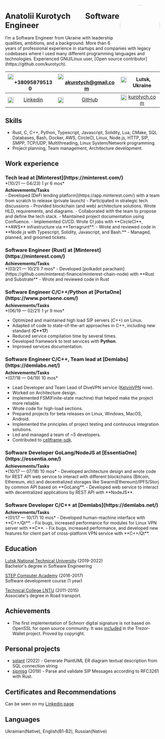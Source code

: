 <img src="https://kurotych.com/images/ava_cv.jpg" style="float: right; width: 130px; border-radius: 50%;"></a>

<h1 style="font-size: 1.8em;">Anatolii Kurotych &nbsp;&nbsp;&nbsp;&nbsp;&nbsp;&nbsp; Software Engineer </h1>
I’m a Software Engineer from Ukraine with leadership qualities, ambitions, and a background. More than 6 years of professional experience in startups and companies with legacy codebases where I used many different programming languages and technologies. Experienced GNU/Linux user, [Open source contributor](https://github.com/kurotych).


<img src="https://cdn-icons-png.flaticon.com/512/3095/3095610.png" style="float: left; width: 20px; padding-top: 2px;">  &nbsp; +380958795130 |  <img src="https://cdn-icons-png.flaticon.com/512/3178/3178165.png" style="float: left; width: 20px;padding-top: 2px;">  &nbsp;  akurotych@gmail.com | <img src="https://cdn-icons-png.flaticon.com/512/2838/2838912.png" style="float: left; width: 20px; height:20px;padding-top: 2px;">  &nbsp;  Lutsk, Ukraine |
:-------------------------:|:-------------------------:|:-------------------------:|
<img src="https://cdn-icons-png.flaticon.com/512/220/220343.png" style="float: left; width: 20px; height:20px;padding-top: 2px;"> [Linkedin](https://www.linkedin.com/in/anatolii-kurotych/)| <img src="https://cdn-icons-png.flaticon.com/512/1051/1051377.png" style="float: left; width: 20px; height:20px;padding-top: 2px;"> [GitHub](https://github.com/kurotych) | <img src="https://cdn-icons-png.flaticon.com/512/9512/9512330.png" style="float: left; width: 20px; height:20px;padding-top: 2px;"> [kurotych.com](https://kurotych.com/) 
## Skills
- Rust, C, C++, Python, Typescript, Javascript, Solidity, Lua, CMake, SQL Databases, Bash, Docker, AWS, CircleCI, Linux, Node.js, HTTP, SIP, SMPP, TCP/UDP, Multithreading, Linux System/Network programming.  
- Project planning, Team management, Architecture development.

## Work experience

<h3 style="margin-bottom: 0px"> Tech lead at [Minterest](https://minterest.com/) </h3>
*(10/21 — 04/23) 1 yr 6 mos*
<h4 style="margin-bottom: 0px; margin-top: 5px;"> Achievements/Tasks </h4>
- Developed [DeFi lending platform](https://app.minterest.com/) with a team from scratch to release (private launch) 
- Participated in strategic tech discussions
- Provided blockchain (and web) architecture solutions. Wrote HLD, requirements, and diagrams.
- Collaborated with the team to propose and define the tech stack.
- Maintained project documentation using Confluence.
- Implemented CI/CD. Wrote CI jobs with **CircleCI**, **AWS** infrastructure via **Terragrunt**.
- Wrote and reviewed code in **Node.js with Typescript, Solidity, Javascript, and Bash.**
- Managed, planned, and groomed tickets.

<h3 style="margin-bottom: 0px"> Software Engineer (Rust) at [Minterest](https://minterest.com/) </h3>
<h4 style="margin-bottom: 0px; margin-top: 5px;"> Achievements/Tasks </h4>
*(03/21 — 10/21) 7 mos*
- Developed [polkadot parachain](https://github.com/minterest-finance/minterest-chain-node)  with **Rust and Substrate**  
- Wrote and reviewed code in Rust

<h3 style="margin-bottom: 0px"> Software Engineer C/C++/Python at [PortaOne](https://www.portaone.com/) </h3>
<h4 style="margin-bottom: 0px; margin-top: 5px;"> Achievements/Tasks </h4>
*(06/19 — 02/21) 1 yr 9 mos* 

- Optimized and maintained high load SIP servers (С++) on Linux.
- Adapted of code to state-of-the-art approaches in C++, including new standard (**С++17**)
- Reduced service compilation time by several times.
- Developed framework to test services with **Python**.
- Improved services documentation.

<h3 style="margin-bottom: 0px"> Software Engineer C/C++, Team lead at [Demlabs](https://demlabs.net/) </h3>
<h4 style="margin-bottom: 0px; margin-top: 5px;"> Achievements/Tasks </h4>
*(07/18 — 04/19) 10 mos* 

- Lead Developer and Team Lead of DiveVPN service ([KelvinVPN](https://kelvpn.com) now).
- Worked on Architecture design.
- Implemented FSM(Finite-state machine) that helped make the project more reliable.
- Wrote code for high-load sections. 
- Prepared projects for beta releases on Linux, Windows, MacOS, Android. 
- Implemented the principles of project testing and continuous integration solutions.
- Led and managed a team of ~5 developers.
- Contributed to [cellframe-sdk](https://github.com/demlabs-cellframe/cellframe-sdk).

<h3 style="margin-bottom: 0px"> Software Developer GoLang/NodeJS  at [EssentiaOne](https://essentia.one/) </h3>
<h4 style="margin-bottom: 0px; margin-top: 5px;"> Achievements/Tasks </h4>
*(10/17 — 07/18) 10 mos*
- Developed architecture design and wrote code for REST API web service to interact with different blockchains (Bitcoin, Ethereum, etc) and decentralized storages like Swarm(Ethereum)/IPFS/Storj by common API based on **GoLang**.
- Developed web service to interact with decentralized applications by REST API with **NodeJS**.

<h3 style="margin-bottom: 0px"> Software Developer C/C++ at [Demlabs](https://demlabs.net/) </h3>
<h4 style="margin-bottom: 0px; margin-top: 5px;"> Achievements/Tasks </h4>
*(01/17 — 10/17) 10 mos*
- Developed human-machine interface with **C++/Qt**.
- Fix bugs, increased performance for modules for Linux VPN server with **C**.
- Fix bugs, increased performance, and developed new features for client part of сross-platform VPN service with **C++/Qt**.

## Education 

[Lutsk National Technical University](https://lntu.edu.ua/en) (2019-2022)  
Bachelor's degree in Software Engineering

[STEP Computer Academy](https://itstep.org/en) (2016-2017)  
Software development course (1 year)

[Technical College LNTU](https://tk.lntu.edu.ua/) (2011-2015)  
Associate's degree in Road transport.


## Achievements
- The first implementation of Schnorr digital signature is not based on OpenSSL for open source community. It was [included](https://github.com/trustwallet/wallet-core/blob/master/trezor-crypto/crypto/zilliqa.c) in the Trezor-Wallet project. Proved by copyright.

## Personal projects
- [sqlant](https://github.com/kurotych/sqlant) (2022) - Generate PlantUML ER diagram textual description from SQL connection string 
- [sipmsg](https://github.com/kurotych/sipcore) (2019) -
Parse and validate SIP Messages according to RFC3261 with Rust.

## Certificates and Recommendations
Can be seen on my [Linkedin page](https://www.linkedin.com/in/anatolii-kurotych/)  

## Languages 
Ukrainian(Native), English(B1-B2), Russian(Native)
